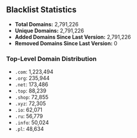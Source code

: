 ## Blacklist Statistics

- **Total Domains:** 2,791,226
- **Unique Domains:** 2,791,226
- **Added Domains Since Last Version:** 2,791,226
- **Removed Domains Since Last Version:** 0

### Top-Level Domain Distribution

-  `.com`: 1,223,494
-  `.org`: 235,944
-  `.net`: 173,486
-  `.top`: 88,239
-  `.shop`: 72,855
-  `.xyz`: 72,305
-  `.io`: 62,071
-  `.ru`: 56,779
-  `.info`: 50,024
-  `.pl`: 48,634
